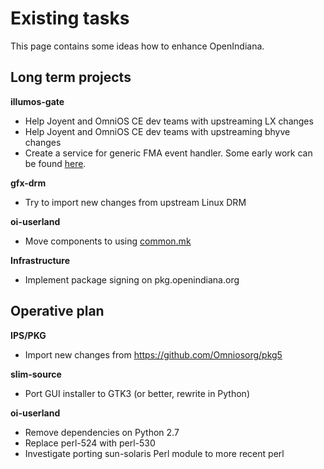 <!--

The contents of this Documentation are subject to the Public Documentation License Version 1.01
(the "License"); you may only use this Documentation if you comply with the terms of this License.
A copy of the License is available at http://illumos.org/license/PDL.

The Original Documentation is _________________.

The Initial Writer of the Original Documentation is Alexander Pyhalov Copyright (C) 2014-2019.
All Rights Reserved. (Initial Writer contact(s):________________[Insert hyperlink/alias]).

Contributor(s): Adam Števko, Tim Mooney

Portions created by Adam Števko  are Copyright (C) 2017.
Portions created by Tim Mooney are Copyright (C) 2019.

Portions created by ______ are Copyright (C)_________[Insert year(s)].
All Rights Reserved. (Contributor contact(s):________________[Insert hyperlink/alias]).

-->

# Existing tasks

This page contains some ideas how to enhance OpenIndiana.

## Long term projects

**illumos-gate**

* Help Joyent and OmniOS CE dev teams with upstreaming LX changes
* Help Joyent and OmniOS CE dev teams with upstreaming bhyve changes
* Create a service for generic FMA event handler. Some early work can be found [here](https://github.com/pyhalov/illumos-gate/tree/fma).

**gfx-drm**

* Try to import new changes from upstream Linux DRM

**oi-userland**

* Move components to using [common.mk](https://github.com/OpenIndiana/oi-userland/blob/oi/hipster/make-rules/common.mk)

**Infrastructure**

* Implement package signing on pkg.openindiana.org

## Operative plan

**IPS/PKG**

* Import new changes from <https://github.com/Omniosorg/pkg5>

**slim-source**

* Port GUI installer to GTK3 (or better, rewrite in Python)

**oi-userland**

* Remove dependencies on Python 2.7
* Replace perl-524 with perl-530
* Investigate porting sun-solaris Perl module to more recent perl
